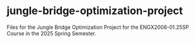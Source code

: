 # jungle-bridge-optimization-project
Files for the Jungle Bridge Optimization Project for the ENGX2006-01.25SP Course in the 2025 Spring Semester.
